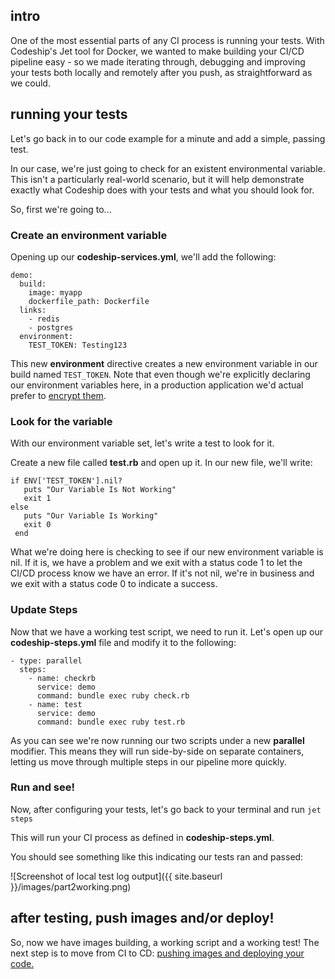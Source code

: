## intro

One of the most essential parts of any CI process is running your tests. With Codeship's Jet tool for Docker, we wanted to make building your CI/CD pipeline easy - so we made iterating through, debugging and improving your tests both locally and remotely after you push, as straightforward as we could.

## running your tests

Let's go back in to our code example for a minute and add a simple, passing test.

In our case, we're just going to check for an existent environmental variable. This isn't a particularly real-world scenario, but it will help demonstrate exactly what Codeship does with your tests and what you should look for.

So, first we're going to...

### Create an environment variable

Opening up our **codeship-services.yml**, we'll add the following:

```
demo:
  build:
    image: myapp
    dockerfile_path: Dockerfile
  links:
    - redis
    - postgres
  environment:
    TEST_TOKEN: Testing123
```

This new **environment** directive creates a new environment variable in our build named `TEST_TOKEN`. Note that even though we're explicitly declaring our environment variables here, in a production application we'd actual prefer to [encrypt them](https://codeship.com/documentation/docker/encryption/).

### Look for the variable

With our environment variable set, let's write a test to look for it.

Create a new file called **test.rb** and open up it. In our new file, we'll write:

```
if ENV['TEST_TOKEN'].nil?
   puts "Our Variable Is Not Working"
   exit 1
else
   puts "Our Variable Is Working"
   exit 0
 end
```

What we're doing here is checking to see if our new environment variable is nil. If it is, we have a problem and we exit with a status code 1 to let the CI/CD process know we have an error. If it's not nil, we're in business and we exit with a status code 0 to indicate a success.

### Update Steps

Now that we have a working test script, we need to run it. Let's open up our **codeship-steps.yml** file and modify it to the following:

```
- type: parallel
  steps:
    - name: checkrb
      service: demo
      command: bundle exec ruby check.rb
    - name: test
      service: demo
      command: bundle exec ruby test.rb
```

As you can see we're now running our two scripts under a new **parallel** modifier. This means they will run side-by-side on separate containers, letting us move through multiple steps in our pipeline more quickly.

### Run and see!

Now, after configuring your tests, let's go back to your terminal and run ```jet steps```

This will run your CI process as defined in **codeship-steps.yml**.

You should see something like this indicating our tests ran and passed:

![Screenshot of local test log output]({{ site.baseurl }}/images/part2working.png)

## after testing, push images and/or deploy!

So, now we have images building, a working script and a working test! The next step is to move from CI to CD: [pushing images and deploying your code.](part3.md)
